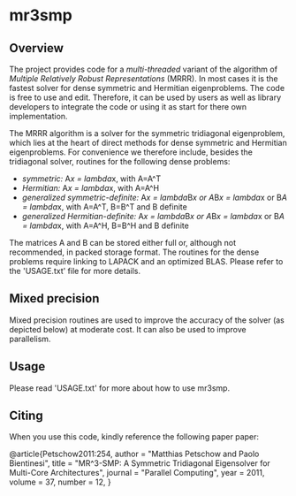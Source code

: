 # mr3smp

## Overview

The project provides code for a _multi-threaded_ variant of the algorithm of
_Multiple Relatively Robust Representations_ (MRRR). In most cases it is the
fastest solver for dense symmetric and Hermitian eigenproblems. The code is
free to use and edit. Therefore, it can be used by users as well as library
developers to integrate the code or using it as start for there own
implementation. 

The MRRR algorithm is a solver for the symmetric tridiagonal eigenproblem, which lies at the heart of direct methods for dense symmetric and Hermitian eigenproblems. For convenience we therefore include, besides the tridiagonal solver, routines for the following dense problems:
 * _symmetric:_ A*x = lambda*x, with A=A^T
 * _Hermitian:_ A*x = lambda*x, with A=A^H
 * _generalized symmetric-definite:_ A*x = lambda*B*x or A*B*x = lambda*x or B*A =  lambda*x, with A=A^T, B=B^T and B definite
 * _generalized Hermitian-definite:_ A*x = lambda*B*x or A*B*x = lambda*x or B*A = lambda*x, with A=A^H, B=B^H and B definite

The matrices A and B can be stored either full or, although not recommended, in packed storage format. The routines for the dense problems require linking to LAPACK and an optimized BLAS. Please refer to the 'USAGE.txt' file for more details.


## Mixed precision 

Mixed precision routines are used to improve the accuracy of the solver (as depicted below) at moderate cost. It can also be used to improve parallelism. 


## Usage

Please read 'USAGE.txt' for more about how to use mr3smp.


## Citing 

When you use this code, kindly reference the following paper paper:

@article{Petschow2011:254,
author  = "Matthias Petschow and Paolo Bientinesi",
title   = "MR^3-SMP: A Symmetric Tridiagonal Eigensolver for Multi-Core Architectures",
journal = "Parallel Computing",
year    = 2011,
volume  = 37,
number  = 12,
}

